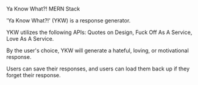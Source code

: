Ya Know What?! 
MERN Stack 

'Ya Know What?!' (YKW) is a response generator.

YKW utilizes the following APIs: Quotes on Design, Fuck Off As A Service, Love As A Service.

By the user's choice, YKW will generate a hateful, loving, or motivational response.

Users can save their responses, and users can load them back up if they forget their response.
